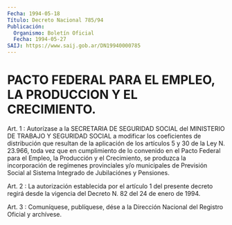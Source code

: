 ```yaml
---
Fecha: 1994-05-18
Título: Decreto Nacional 785/94
Publicación:
  Organismo: Boletín Oficial
  Fecha: 1994-05-27
SAIJ: https://www.saij.gob.ar/DN19940000785
---
```

# PACTO FEDERAL PARA EL EMPLEO, LA PRODUCCION Y EL CRECIMIENTO.

<a id="1"></a>
Art.  1  :  Autorízase a la SECRETARIA DE SEGURIDAD SOCIAL del MINISTERIO  DE  TRABAJO    Y   SEGURIDAD  SOCIAL  a  modificar  los coeficientes de distribución que  resultan  de la aplicación de los artículos 5 y 30 de la Ley N. 23.966, toda vez  que en cumplimiento de lo convenido en el Pacto Federal para el Empleo,  la  Producción y  el  Crecimiento,  se  produzca  la  incorporación  de  regímenes provinciales   y/o  municipales  de  Previsión  Social  al  Sistema Integrado de Jubilaciónes y Pensiones.

<a id="2"></a>
Art.  2  :  La  autorización establecida por el artículo 1 del presente decreto regirá  desde la vigencia del Decreto N. 82 del 24 de enero de 1994.

<a id="3"></a>
Art. 3 : Comuníquese, publíquese, dése a la Dirección Nacional del Registro Oficial y archívese.